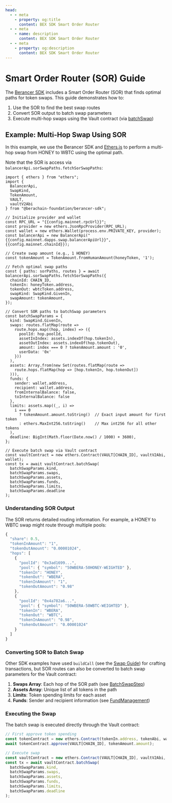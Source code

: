 ```yaml
---
head:
  - - meta
    - property: og:title
      content: BEX SDK Smart Order Router
  - - meta
    - name: description
      content: BEX SDK Smart Order Router
  - - meta
    - property: og:description
      content: BEX SDK Smart Order Router
---
```


<script setup>
  import config from '@berachain/config/constants.json';
</script>

# Smart Order Router (SOR) Guide

The [Berancer SDK](https://github.com/berachain-foundation/berancer-sdk) includes a Smart Order Router (SOR) that finds optimal paths for token swaps. This guide demonstrates how to:

1. Use the SOR to find the best swap routes
2. Convert SOR output to batch swap parameters
3. Execute multi-hop swaps using the Vault contract (via [batchSwap](/developers/contracts/swaps/batch_swap))

## Example: Multi-Hop Swap Using SOR

In this example, we use the Berancer SDK and [Ethers.js](https://docs.ethers.org/v6/) to perform a multi-hop swap from HONEY to WBTC using the optimal path.

Note that the SOR is access via `balancerApi.sorSwapPaths.fetchSorSwapPaths`:

```js-vue
import { ethers } from "ethers";
import {
  BalancerApi,
  SwapKind,
  TokenAmount,
  VAULT,
  vaultV2Abi
} from "@berachain-foundation/berancer-sdk";

// Initialize provider and wallet
const RPC_URL = "{{config.mainnet.rpcUrl}}";
const provider = new ethers.JsonRpcProvider(RPC_URL);
const wallet = new ethers.Wallet(process.env.PRIVATE_KEY, provider);
const balancerApi = new BalancerApi("{{config.mainnet.dapps.swap.balancerApiUrl}}", {{config.mainnet.chainId}});

// Create swap amount (e.g., 1 HONEY)
const tokenAmount = TokenAmount.fromHumanAmount(honeyToken, '1');

// Fetch optimal swap paths
const { paths: sorPaths, routes } = await balancerApi.sorSwapPaths.fetchSorSwapPaths({
  chainId: CHAIN_ID,
  tokenIn: honeyToken.address,
  tokenOut: wbtcToken.address,
  swapKind: SwapKind.GivenIn,
  swapAmount: tokenAmount,
});

// Convert SOR paths to batchSwap parameters
const batchSwapParams = {
  kind: SwapKind.GivenIn,
  swaps: routes.flatMap(route =>
    route.hops.map((hop, index) => ({
      poolId: hop.poolId,
      assetInIndex: assets.indexOf(hop.tokenIn),
      assetOutIndex: assets.indexOf(hop.tokenOut),
      amount: index === 0 ? tokenAmount.amount : '0',
      userData: '0x'
    }))
  ),
  assets: Array.from(new Set(routes.flatMap(route =>
    route.hops.flatMap(hop => [hop.tokenIn, hop.tokenOut])
  ))),
  funds: {
    sender: wallet.address,
    recipient: wallet.address,
    fromInternalBalance: false,
    toInternalBalance: false
  },
  limits: assets.map((_, i) =>
    i === 0
      ? tokenAmount.amount.toString()  // Exact input amount for first token
      : ethers.MaxInt256.toString()    // Max int256 for all other tokens
  ),
  deadline: BigInt(Math.floor(Date.now() / 1000) + 3600),
};

// Execute batch swap via Vault contract
const vaultContract = new ethers.Contract(VAULT[CHAIN_ID], vaultV2Abi, wallet);
const tx = await vaultContract.batchSwap(
  batchSwapParams.kind,
  batchSwapParams.swaps,
  batchSwapParams.assets,
  batchSwapParams.funds,
  batchSwapParams.limits,
  batchSwapParams.deadline
);
```

### Understanding SOR Output

The SOR returns detailed routing information. For example, a HONEY to WBTC swap might route through multiple pools:

```js
{
  "share": 0.5,
  "tokenInAmount": "1",
  "tokenOutAmount": "0.00001024",
  "hops": [
    {
      "poolId": "0x3ad1699...",
      "pool": { "symbol": "50WBERA-50HONEY-WEIGHTED" },
      "tokenIn": "HONEY",
      "tokenOut": "WBERA",
      "tokenInAmount": "1",
      "tokenOutAmount": "0.98"
    },
    {
      "poolId": "0x4a782a6...",
      "pool": { "symbol": "50WBERA-50WBTC-WEIGHTED" },
      "tokenIn": "WBERA",
      "tokenOut": "WBTC",
      "tokenInAmount": "0.98",
      "tokenOutAmount": "0.00001024"
    }
  ]
}
```

### Converting SOR to Batch Swap

Other SDK examples have used `buildCall` (see the [Swap Guide](/developers/sdk/swap)) for crafting transactions, but SOR routes can also be converted to batch swap parameters for the Vault contract:

1. **Swaps Array**: Each hop of the SOR path (see [BatchSwapStep](/developers/contracts/swaps/batch_swap#batchswapstep))
2. **Assets Array**: Unique list of all tokens in the path
3. **Limits**: Token spending limits for each asset
4. **Funds**: Sender and recipient information (see [FundManagement](/developers/contracts/swaps/batch_swap#fundmanagement))

### Executing the Swap

The batch swap is executed directly through the Vault contract:

```js
// First approve token spending
const tokenContract = new ethers.Contract(tokenIn.address, tokenAbi, wallet);
await tokenContract.approve(VAULT[CHAIN_ID], tokenAmount.amount);

// Execute swap
const vaultContract = new ethers.Contract(VAULT[CHAIN_ID], vaultV2Abi, wallet);
const tx = await vaultContract.batchSwap(
  batchSwapParams.kind,
  batchSwapParams.swaps,
  batchSwapParams.assets,
  batchSwapParams.funds,
  batchSwapParams.limits,
  batchSwapParams.deadline
);
```
